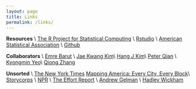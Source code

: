 ```yaml
---
layout: page
title: Links
permalink: /links/
---
```


__Resources__ \\
[The R Project for Statistical Computing](https://www.r-project.org) \\
[Rstudio](https://www.rstudio.com) \\
[American Statistical Association](http://www.amstat.org) \\
[Github](https://github.com/ydhwang) 

__Collaborators__ \\
[Emre Barut](http://home.gwu.edu/~barut/) \\
[Jae Kwang Kim](http://jkim.public.iastate.edu)\\
[Hang J Kim](http://www.artsci.uc.edu/departments/math/fac_staff.html?eid=kim3h4&thecomp=uceprof)\\
[Peter Qian](https://uq.wisc.edu) \\
[Kyongmin Yeo](http://www.dam.brown.edu/people/kyeo/)\\
[Qiong Zhang](https://sites.google.com/site/zhangqiongwisc/) 

__Unsorted__ \\
[The New York Times](https://www.nytimes.com) [Mapping America: Every City, Every Block](http://www.nytimes.com/projects/census/2010/explorer.html?ref=nyregion)\\
[Storycorps](https://storycorps.org/) \\
[NPR](http://www.npr.org) \\
[The Effort Report](http://effortreport.libsyn.com) \\
[Andrew Gelman](http://andrewgelman.com) \\
[Hadley Wickham](http://hadley.nz/)

